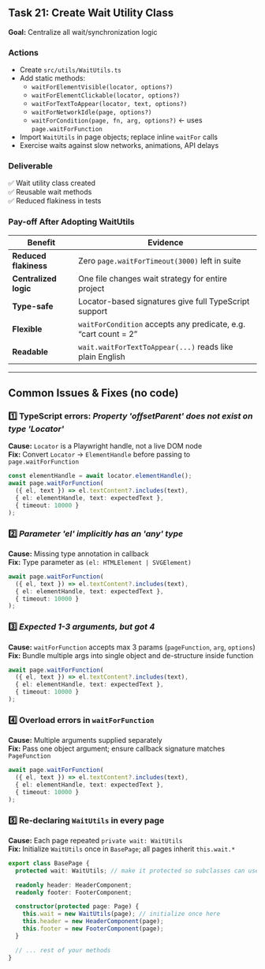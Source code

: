## Task 21: Create Wait Utility Class  
**Goal:** Centralize all wait/synchronization logic  

### Actions  
- Create `src/utils/WaitUtils.ts`  
- Add static methods:  
  - `waitForElementVisible(locator, options?)`  
  - `waitForElementClickable(locator, options?)`  
  - `waitForTextToAppear(locator, text, options?)`  
  - `waitForNetworkIdle(page, options?)`  
  - `waitForCondition(page, fn, arg, options?)` ← uses `page.waitForFunction`  
- Import `WaitUtils` in page objects; replace inline `waitFor` calls  
- Exercise waits against slow networks, animations, API delays  

### Deliverable  
✅ Wait utility class created  
✅ Reusable wait methods  
✅ Reduced flakiness in tests  


### Pay-off After Adopting WaitUtils

| Benefit | Evidence |
|---------|----------|
| **Reduced flakiness** | Zero `page.waitForTimeout(3000)` left in suite |
| **Centralized logic** | One file changes wait strategy for entire project |
| **Type-safe** | Locator-based signatures give full TypeScript support |
| **Flexible** | `waitForCondition` accepts any predicate, e.g. “cart count = 2” |
| **Readable** | `wait.waitForTextToAppear(...)` reads like plain English |

---

## Common Issues & Fixes (no code)

### 1️⃣ TypeScript errors: *Property 'offsetParent' does not exist on type 'Locator'*  
**Cause:** `Locator` is a Playwright handle, not a live DOM node  
**Fix:** Convert `Locator` → `ElementHandle` before passing to `page.waitForFunction`  
```ts
const elementHandle = await locator.elementHandle();
await page.waitForFunction(
  ({ el, text }) => el.textContent?.includes(text),
  { el: elementHandle, text: expectedText },
  { timeout: 10000 }
);
```

### 2️⃣ *Parameter 'el' implicitly has an 'any' type*  
**Cause:** Missing type annotation in callback  
**Fix:** Type parameter as `(el: HTMLElement | SVGElement)`  
```ts
await page.waitForFunction(
  ({ el, text }) => el.textContent?.includes(text),
  { el: elementHandle, text: expectedText },
  { timeout: 10000 }
);
```


### 3️⃣ *Expected 1-3 arguments, but got 4*  
**Cause:** `waitForFunction` accepts max 3 params (`pageFunction`, `arg`, `options`)  
**Fix:** Bundle multiple args into single object and de-structure inside function  
```ts
await page.waitForFunction(
  ({ el, text }) => el.textContent?.includes(text),
  { el: elementHandle, text: expectedText },
  { timeout: 10000 }
);
```


### 4️⃣ Overload errors in `waitForFunction`  
**Cause:** Multiple arguments supplied separately  
**Fix:** Pass one object argument; ensure callback signature matches `PageFunction`  
```ts
await page.waitForFunction(
  ({ el, text }) => el.textContent?.includes(text),
  { el: elementHandle, text: expectedText },
  { timeout: 10000 }
);
```


### 5️⃣ Re-declaring `WaitUtils` in every page  
**Cause:** Each page repeated `private wait: WaitUtils`  
**Fix:** Initialize `WaitUtils` once in `BasePage`; all pages inherit `this.wait.*`  
```ts
export class BasePage {
  protected wait: WaitUtils; // make it protected so subclasses can use it

  readonly header: HeaderComponent;
  readonly footer: FooterComponent;

  constructor(protected page: Page) {
    this.wait = new WaitUtils(page); // initialize once here
    this.header = new HeaderComponent(page);
    this.footer = new FooterComponent(page);
  }

  // ... rest of your methods
}
```
